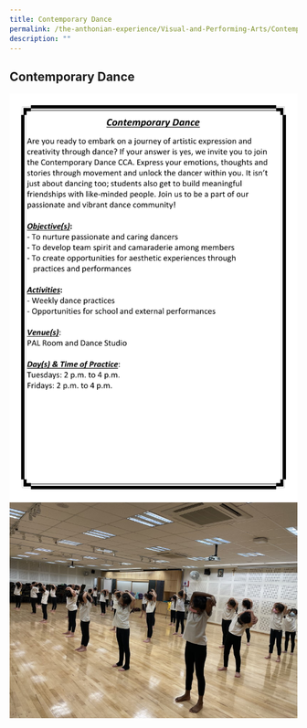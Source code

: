 ```yaml
---
title: Contemporary Dance
permalink: /the-anthonian-experience/Visual-and-Performing-Arts/Contemporary-Dance/
description: ""
---
```

## Contemporary Dance

![](/images/CCA%202023_Sep/cca-09.png)
![](/images/Contemporary%20Dance%202.jpeg)